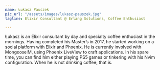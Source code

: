```yaml
---
name: Łukasz Pauszek
pic_url: "/assets/images/lukasz-pauszek.jpg"
tagline: Elixir Consultant @ Erlang Solutions, Coffee Enthusiast

---
```

Łukasz is an Elixir consultant by day and specialty coffee enthusiast in the mornings. Having completed his Master’s in 2017, he started working on a social platform with Elixir and Phoenix. He is currently involved with MongooseIM, using Phoenix LiveView to craft applications. In his spare time, you can find him either playing PS5 games or tinkering with his Nvim configuration. When he is not drinking coffee, that is.